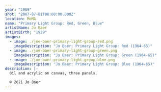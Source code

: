 ```yaml
---
year: "1969"
shot: "2007-07-01T00:00:00.000Z"
location: MoMA
name: "Primary Light Group: Red, Green, Blue"
artistName: Jo Baer
artistBirth: "1929"
images:
  - image: ./joe-baer-primary-light-group-red.png
    imageDescription: "Jo Baer: Primary Light Group: Red (1964-65)"
  - image: ./joe-baer-primary-light-group-green.png
    imageDescription: "Jo Baer: Primary Light Group: Green (1964-65)"
  - image: ./joe-baer-primary-light-group-blue.png
    imageDescription: "Jo Baer: Primary Light Group: Blue (1964-65)"
description: |-
  Oil and acrylic on canvas, three panels.

  © 2021 Jo Baer
---
```

